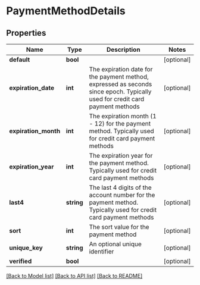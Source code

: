# PaymentMethodDetails

## Properties
Name | Type | Description | Notes
------------ | ------------- | ------------- | -------------
**default** | **bool** |  | [optional] 
**expiration_date** | **int** | The expiration date for the payment method, expressed as seconds since epoch. Typically used for credit card payment methods | [optional] 
**expiration_month** | **int** | The expiration month (1 - 12) for the payment method. Typically used for credit card payment methods | [optional] 
**expiration_year** | **int** | The expiration year for the payment method. Typically used for credit card payment methods | [optional] 
**last4** | **string** | The last 4 digits of the account number for the payment method. Typically used for credit card payment methods | [optional] 
**sort** | **int** | The sort value for the payment method | [optional] 
**unique_key** | **string** | An optional unique identifier | [optional] 
**verified** | **bool** |  | [optional] 

[[Back to Model list]](../README.md#documentation-for-models) [[Back to API list]](../README.md#documentation-for-api-endpoints) [[Back to README]](../README.md)


